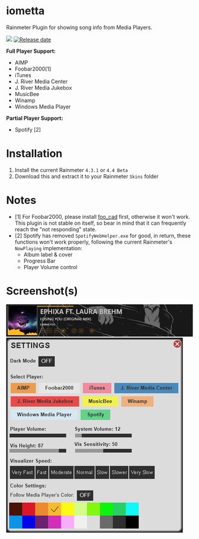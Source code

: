 # iometta
Rainmeter Plugin for showing song info from Media Players.

<a href="https://github.com/fralyx/iometta/releases/latest"><img src="https://img.shields.io/github/release/fralyx/iometta/all.svg?colorB=97CA00?label=version"></a>
[![Release date](https://img.shields.io/github/release-date/fralyx/iometta)](https://github.com/fralyx/iometta/releases/latest)

<b>Full Player Support:</b>
* AIMP
* Foobar2000[1]
* iTunes
* J. River Media Center
* J. River Media Jukebox
* MusicBee
* Winamp
* Windows Media Player

<b>Partial Player Support:</b>
* Spotify [2]

# Installation
1. Install the current Rainmeter ```4.3.1``` or ```4.4 Beta```
2. Download this and extract it to your Rainmeter ```Skins``` folder

# Notes
* [1] For Foobar2000, please install [foo_cad](http://www.dropwizard.io/1.0.2/docs/) first, otherwise it won't work. This plugin is not stable on itself, so bear in mind that it can frequently reach the "not responding" state.
* [2] Spotify has removed ```SpotifyWebHelper.exe``` for good, in return, these functions won't work properly, following the current Rainmeter's ```NowPlaying``` implementation:
  * Album label & cover
  * Progress Bar
  * Player Volume control

# Screenshot(s)
![iometta](https://github.com/aircatcher/iometta/blob/master/screenshots/main.png)
![Settings](https://github.com/aircatcher/iometta/blob/master/screenshots/settings.png)

